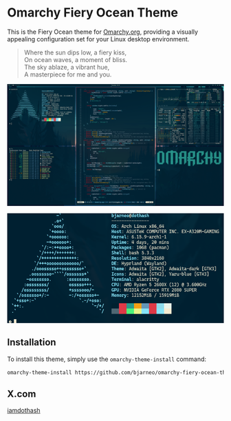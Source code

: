 # Omarchy Fiery Ocean Theme

This is the Fiery Ocean theme for [Omarchy.org](https://omarchy.org), providing a visually appealing configuration set for your Linux desktop environment.

> Where the sun dips low, a fiery kiss,  
> On ocean waves, a moment of bliss.  
> The sky ablaze, a vibrant hue,  
> A masterpiece for me and you.


<p align="center">
  <img src="theme.png" alt="Fiery Ocean Theme Preview">
</p>

<p align="center">
  <img src="neofetch.png" alt="Neofetch Preview">
</p>

## Installation

To install this theme, simply use the `omarchy-theme-install` command:

```bash
omarchy-theme-install https://github.com/bjarneo/omarchy-fiery-ocean-theme
```

## X.com
[iamdothash](https://x.com/iamdothash)
